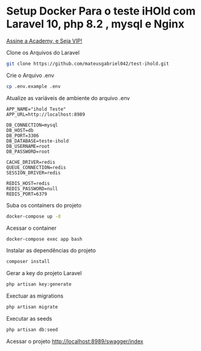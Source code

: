 
# Setup Docker Para o teste iHOld com Laravel 10, php 8.2 , mysql e Nginx
[Assine a Academy, e Seja VIP!](https://academy.especializati.com.br)


Clone os Arquivos do Laravel
```sh
git clone https://github.com/mateusgabriel042/test-ihold.git
```

Crie o Arquivo .env
```sh
cp .env.example .env
```

Atualize as variáveis de ambiente do arquivo .env
```dosini
APP_NAME="ihold Teste"
APP_URL=http://localhost:8989

DB_CONNECTION=mysql
DB_HOST=db
DB_PORT=3306
DB_DATABASE=teste-ihold
DB_USERNAME=root
DB_PASSWORD=root

CACHE_DRIVER=redis
QUEUE_CONNECTION=redis
SESSION_DRIVER=redis

REDIS_HOST=redis
REDIS_PASSWORD=null
REDIS_PORT=6379
```

Suba os containers do projeto
```sh
docker-compose up -d
```

Acessar o container
```sh
docker-compose exec app bash
```


Instalar as dependências do projeto
```sh
composer install
```


Gerar a key do projeto Laravel
```sh
php artisan key:generate
```

Exectuar as migrations
```sh
php artisan migrate
```

Executar as seeds
```sh
php artisan db:seed
```

Acessar o projeto
[http://localhost:8989/swagger/index](http://localhost:8989/swagger/index)